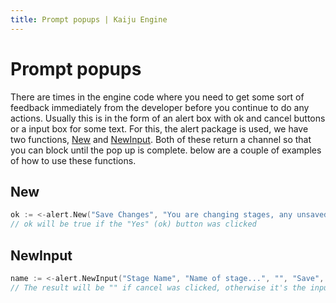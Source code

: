 ```yaml
---
title: Prompt popups | Kaiju Engine
---
```


# Prompt popups
There are times in the engine code where you need to get some sort of feedback immediately from the developer before you continue to do any actions. Usually this is in the form of an alert box with ok and cancel buttons or a input box for some text. For this, the alert package is used, we have two functions, [New](/api/editor/alert/#new) and [NewInput](/api/editor/alert/#newinput). Both of these return a channel so that you can block until the pop up is complete. below are a couple of examples of how to use these functions.

## New
```go
ok := <-alert.New("Save Changes", "You are changing stages, any unsaved changes will be lost. Are you sure you wish to continue?", "Yes", "No", host)
// ok will be true if the "Yes" (ok) button was clicked
```

## NewInput
```go
name := <-alert.NewInput("Stage Name", "Name of stage...", "", "Save", "Cancel", host)
// The result will be "" if cancel was clicked, otherwise it's the input text
```
